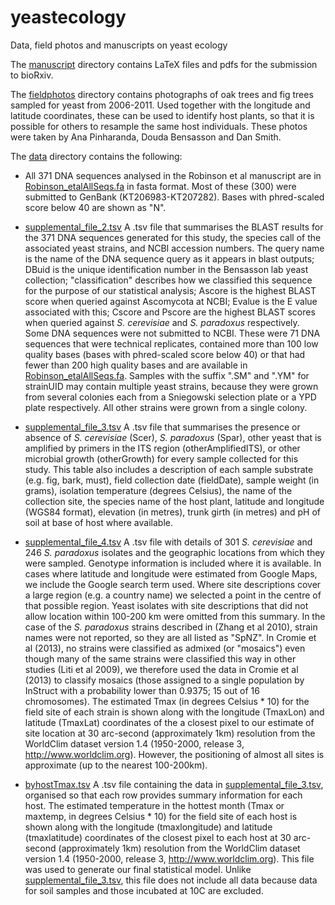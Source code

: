 # yeastecology
Data, field photos and manuscripts on yeast ecology

The [manuscript](https://github.com/bensassonlab/yeastecology/tree/master/manuscript) directory contains LaTeX files and pdfs for the submission to bioRxiv.

The [fieldphotos](https://github.com/bensassonlab/yeastecology/tree/master/fieldphotos) directory contains photographs of oak trees and fig trees sampled for yeast from 2006-2011. Used together with the longitude and latitude coordinates, these can be used to identify host plants, so that it is possible for others to resample the same host individuals. These photos were taken by Ana Pinharanda, Douda Bensasson and Dan Smith. 

The [data](https://github.com/bensassonlab/yeastecology/tree/master/data) directory contains the following:

- All 371 DNA sequences analysed in the Robinson et al manuscript are in [Robinson_etalAllSeqs.fa](https://github.com/bensassonlab/yeastecology/blob/master/data/Robinson_etalAllSeqs.fa) in fasta format. Most of these (300) were submitted to GenBank (KT206983-KT207282). Bases with phred-scaled score below 40 are shown as "N".

- [supplemental_file_2.tsv](https://github.com/bensassonlab/yeastecology/blob/master/data/supplemental_file_2.tsv) A .tsv file that summarises the BLAST results for the 371 DNA sequences generated for this study, the species call of the associated yeast strains, and NCBI accession numbers. The query name is the name of the DNA sequence query as it appears in blast outputs; DBuid is the unique identification number in the Bensasson lab yeast collection; "classification" describes how we classified this sequence for the purpose of our statistical analysis; Ascore is the highest BLAST score when queried against Ascomycota at NCBI; Evalue is the E value associated with this; Cscore and Pscore are the highest BLAST scores when queried against *S. cerevisiae* and *S. paradoxus* respectively. Some DNA sequences were not submitted to NCBI. These were 71 DNA sequences that were technical replicates, contained more than 100 low quality bases (bases with phred-scaled score below 40) or that had fewer than 200 high quality bases and are available in [Robinson_etalAllSeqs.fa](https://github.com/bensassonlab/yeastecology/blob/master/data/Robinson_etalAllSeqs.fa). Samples with the suffix ".SM" and ".YM" for strainUID may contain multiple yeast strains, because they were grown from several colonies each from a Sniegowski selection plate or a YPD plate respectively. All other strains were grown from a single colony.

- [supplemental_file_3.tsv](https://github.com/bensassonlab/yeastecology/blob/master/data/supplemental_file_3.tsv) A .tsv file that summarises the presence or absence of  *S. cerevisiae* (Scer), *S. paradoxus* (Spar), other yeast that is amplified by primers in the ITS region (otherAmplifiedITS), or other microbial growth (otherGrowth) for every sample collected for this study. This table also includes a description of each sample substrate (e.g. fig, bark, must), field collection date (fieldDate), sample weight (in grams), isolation temperature (degrees Celsius), the name of the collection site, the species name of the host plant, latitude and longitude (WGS84 format), elevation (in metres), trunk girth (in metres) and pH of soil at base of host where available. 

- [supplemental_file_4.tsv](https://github.com/bensassonlab/yeastecology/blob/master/data/supplemental_file_4.tsv) A .tsv file with details of 301 *S. cerevisiae* and 246 *S. paradoxus* isolates and the geographic locations from which they were sampled. Genotype information is included where it is available. In cases where latitude and longitude were estimated from Google Maps, we include the Google search term used. Where site descriptions cover a large region (e.g. a country name) we selected a point in the centre of that possible region. Yeast isolates with site descriptions that did not allow location within 100-200 km were omitted from this summary. In the case of the *S. paradoxus* strains described in (Zhang et al 2010), strain names were not reported, so they are all listed as "SpNZ". In Cromie et al (2013), no strains were classified as admixed (or "mosaics") even though many of the same strains were classified this way in other studies (Liti et al 2009), we therefore used the data in Cromie et al (2013) to classify mosaics (those assigned to a single population by InStruct with a probability lower than 0.9375; 15 out of 16 chromosomes). The estimated Tmax (in degrees Celsius * 10) for the field site of each strain is shown along with the longitude (TmaxLon) and latitude (TmaxLat) coordinates of the a closest pixel to our estimate of site location at 30 arc-second (approximately 1km) resolution from the WorldClim dataset version 1.4 (1950-2000, release 3, http://www.worldclim.org). However, the positioning of almost all sites is approximate (up to the nearest 100-200km).

- [byhostTmax.tsv](https://github.com/bensassonlab/yeastecology/blob/master/data/byhostTmax.tsv) A .tsv file containing the data in [supplemental_file_3.tsv](https://github.com/bensassonlab/yeastecology/blob/master/data/supplemental_file_3.tsv), organised so that each row provides summary information for each host. The estimated temperature in the hottest month (Tmax or maxtemp, in degrees Celsius * 10) for the field site of each host is shown along with the longitude (tmaxlongitude) and latitude (tmaxlatitude) coordinates of the closest pixel to each host at 30 arc-second (approximately 1km) resolution from the WorldClim dataset version 1.4 (1950-2000, release 3, http://www.worldclim.org). This file was used to generate our final statistical model. Unlike [supplemental_file_3.tsv](https://github.com/bensassonlab/yeastecology/blob/master/data/supplemental_file_3.tsv), this file does not include all data because data for soil samples and those incubated at 10C are excluded.
